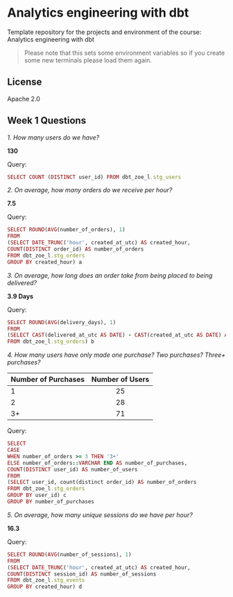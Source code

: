 # Analytics engineering with dbt

Template repository for the projects and environment of the course: Analytics engineering with dbt

> Please note that this sets some environment variables so if you create some new terminals please load them again.

## License

Apache 2.0

## Week 1 Questions

*1. How many users do we have?*

 **130**

Query:
```ruby
SELECT COUNT (DISTINCT user_id) FROM dbt_zoe_l.stg_users
```


*2. On average, how many orders do we receive per hour?*

**7.5**

Query:
```ruby
SELECT ROUND(AVG(number_of_orders), 1)
FROM
(SELECT DATE_TRUNC('hour', created_at_utc) AS created_hour, 
COUNT(DISTINCT order_id) AS number_of_orders 
FROM dbt_zoe_l.stg_orders
GROUP BY created_hour) a
```


*3. On average, how long does an order take from being placed to being delivered?*

**3.9 Days**

Query:
```ruby
SELECT ROUND(AVG(delivery_days), 1)
FROM
(SELECT CAST(delivered_at_utc AS DATE) - CAST(created_at_utc AS DATE) AS delivery_days
FROM dbt_zoe_l.stg_orders) b
```


*4. How many users have only made one purchase? Two purchases? Three+ purchases?*

| Number of Purchases | Number of Users |
| :---         |     :---:      |
| 1  | 25    | 
| 2    | 28      | 
| 3+     | 71      | 

Query:
```ruby
SELECT 
CASE  
WHEN number_of_orders >= 3 THEN '3+'
ELSE number_of_orders::VARCHAR END AS number_of_purchases,
COUNT(DISTINCT user_id) AS number_of_users
FROM
(SELECT user_id, count(distinct order_id) AS number_of_orders
FROM dbt_zoe_l.stg_orders
GROUP BY user_id) c
GROUP BY number_of_purchases
```


*5. On average, how many unique sessions do we have per hour?*

**16.3**

Query:
```ruby
SELECT ROUND(AVG(number_of_sessions), 1)
FROM
(SELECT DATE_TRUNC('hour', created_at_utc) AS created_hour, 
COUNT(DISTINCT session_id) AS number_of_sessions
FROM dbt_zoe_l.stg_events
GROUP BY created_hour) d
```
